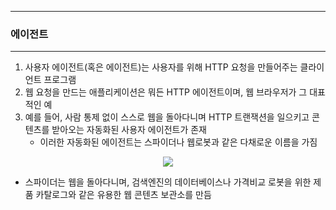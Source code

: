 -----
### 에이전트
-----
1. 사용자 에이전트(혹은 에이전트)는 사용자를 위해 HTTP 요청을 만들어주는 클라이언트 프로그램
2. 웹 요청을 만드는 애플리케이션은 뭐든 HTTP 에이전트이며, 웹 브라우저가 그 대표적인 예
3. 예를 들어, 사람 통제 없이 스스로 웹을 돌아다니며 HTTP 트랜잭션을 일으키고 콘텐츠를 받아오는 자동화된 사용자 에이전트가 존재
   - 이러한 자동화된 에이전트는 스파이더나 웹로봇과 같은 다채로운 이름을 가짐
<div align="center">
<img src="https://github.com/user-attachments/assets/70eba065-ebbd-4d42-b300-926346cbca1b">
</div>

   - 스파이더는 웹을 돌아다니며, 검색엔진의 데이터베이스나 가격비교 로봇을 위한 제품 카탈로그와 같은 유용한 웹 콘텐츠 보관소를 만듬
